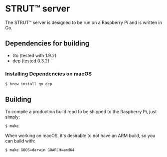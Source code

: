 # STRUT™ server

The STRUT™ server is designed to be run on a Raspberry Pi and is written in Go.

## Dependencies for building

* Go (tested with 1.9.2)
* dep (tested 0.3.2)

### Installing Dependencies on macOS

```bash
$ brew install go dep
```

## Building

To compile a production build read to be shipped to the Raspberry Pi, just simply:

```bash
$ make
```

When working on macOS, it's desirable to not have an ARM build, so you can build with:

```bash
$ make GOOS=darwin GOARCH=amd64
```
